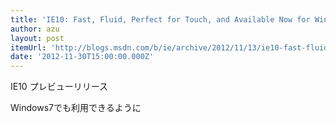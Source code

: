 ```yaml
---
title: 'IE10: Fast, Fluid, Perfect for Touch, and Available Now for Windows 7 - IEBlog - Site Home - MSDN Blogs'
author: azu
layout: post
itemUrl: 'http://blogs.msdn.com/b/ie/archive/2012/11/13/ie10-fast-fluid-perfect-for-touch-and-available-now-for-windows-7.aspx'
date: '2012-11-30T15:00:00.000Z'
---
```

IE10 プレビューリリース

Windows7でも利用できるように
